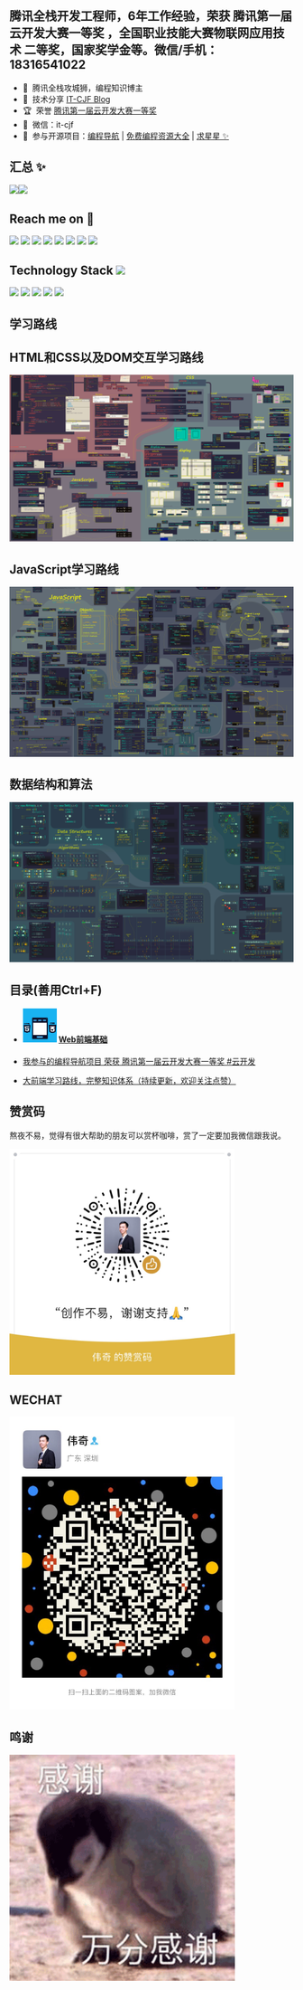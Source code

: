 ## 腾讯全栈开发工程师，6年工作经验，荣获 腾讯第一届云开发大赛一等奖 ，全国职业技能大赛物联网应用技术 二等奖，国家奖学金等。微信/手机：18316541022


- 🐧 &nbsp;腾讯全栈攻城狮，编程知识博主
- 🌱 &nbsp;技术分享 <a href="https://itcjf.blog.csdn.net/" target="_blank">IT-CJF Blog</a>
- 🏆 &nbsp;荣誉 <a href="https://blog.csdn.net/caijunfen/article/details/117986107" target="_blank">腾讯第一届云开发大赛一等奖</a>
- 💬 &nbsp;微信：it-cjf
- 🏡 &nbsp;参与开源项目：<a href="https://github.com/liyupi/code-nav" target="_blank">编程导航</a> | <a href="https://github.com/liyupi/free-programming-resources" target="_blank">免费编程资源大全</a> | <a href="https://github.com/liyupi/free-programming-resources" target="_blank">求星星 ✨</a>


## 汇总 ✨

<img align="" height="137px" src="https://github-readme-stats.vercel.app/api?username=yyx990803&hide_title=true&hide_border=true&show_icons=true&include_all_commits=true&line_height=21&bg_color=0,EC6C6C,FFD479,FFFC79,73FA79&theme=graywhite&locale=cn" /><img align="" height="137px" src="https://github-readme-stats.vercel.app/api/top-langs/?username=yyx990803&hide_title=true&hide_border=true&layout=compact&bg_color=0,73FA79,73FDFF,D783FF&theme=graywhite&locale=cn" />


## Reach me on  💬 
<img src="https://img.shields.io/badge/-JavaScript-black?style=flat-square&logo=javascript"/> <img src="https://img.shields.io/badge/-Nodejs-black?style=flat-square&logo=Node.js"/> <img src="https://img.shields.io/badge/-Expressjs-black?style=flat-square&logo=Express.js"/> <img src="https://img.shields.io/badge/-React-black?style=flat-square&logo=react"/> <img src="https://img.shields.io/badge/-MongoDB-black?style=flat-square&logo=mongodb"/> <img src="https://img.shields.io/badge/-MySQL-black?style=flat-square&logo=mysql"/> <img src="https://img.shields.io/badge/-Git-black?style=flat-square&logo=git"/> <img src="https://img.shields.io/badge/-GitHub-black?style=flat-square&logo=github"/> 


## Technology Stack <img src="https://media.giphy.com/media/WUlplcMpOCEmTGBtBW/giphy.gif" width="30">


<img src="https://img.shields.io/badge/C-00599C?style=flat-square&logo=c&logoColor=white"/> <img src="https://img.shields.io/badge/-java-E34A86?style=flat-square&logo=java"/> <img src="https://img.shields.io/badge/-HTML5-E34F26?style=flat-square&logo=html5&logoColor=white"/> <img src="https://img.shields.io/badge/-CSS3-1572B6?style=flat-square&logo=css3"/> <img src="https://img.shields.io/badge/-Bootstrap-563D7C?style=flat-square&logo=bootstrap"/>

## 学习路线
## HTML和CSS以及DOM交互学习路线
<p align="center"><img src="images/HTML_CSS.jpg"/></p>

## JavaScript学习路线
<p align="center"><img src="images/Javascript.jpg"/></p>

## 数据结构和算法
<p align="center"><img src="images/algorithms.jpg"/></p>

## 目录(善用Ctrl+F)

- #### <img src="images/20210524160504644.png" width="60"/>  [Web前端基础](https://itcjf.blog.csdn.net/category_7202464.html)

- [我参与的编程导航项目 荣获 腾讯第一届云开发大赛一等奖 #云开发](https://itcjf.blog.csdn.net/article/details/117986107)
- [大前端学习路线，完整知识体系（持续更新，欢迎关注点赞）](https://itcjf.blog.csdn.net/article/details/117968520)



## 赞赏码

熬夜不易，觉得有很大帮助的朋友可以赏杯咖啡，赏了一定要加我微信跟我说。

<img src="images/1621910602466.JPG" width="400" /> 

## WECHAT

<img src="images/0.JPG" width="400" />

## 鸣谢


<img src="images/20210522180031226.gif" width="400" />


